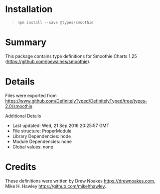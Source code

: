 # Installation
> `npm install --save @types/smoothie`

# Summary
This package contains type definitions for Smoothie Charts 1.25 (https://github.com/joewalnes/smoothie).

# Details
Files were exported from https://www.github.com/DefinitelyTyped/DefinitelyTyped/tree/types-2.0/smoothie

Additional Details
 * Last updated: Wed, 21 Sep 2016 20:25:57 GMT
 * File structure: ProperModule
 * Library Dependencies: node
 * Module Dependencies: none
 * Global values: none

# Credits
These definitions were written by Drew Noakes <https://drewnoakes.com>, Mike H. Hawley <https://github.com/mikehhawley>.
